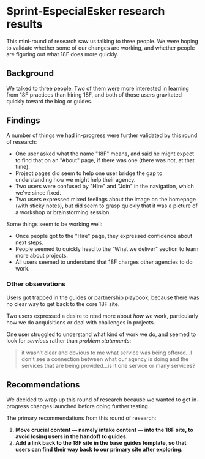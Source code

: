 # Sprint-EspecialEsker research results

This mini-round of research saw us talking to three people. We were hoping to validate whether some of our changes are working, and whether people are figuring out what 18F does more quickly.

## Background

We talked to three people. Two of them were more interested in learning from 18F practices than hiring 18F, and both of those users gravitated quickly toward the blog or guides.

## Findings

A number of things we had in-progress were further validated by this round of research:

- One user asked what the name "18F" means, and said he might expect to find that on an "About" page, if there was one (there was not, at that time).
- Project pages did seem to help one user bridge the gap to understanding how we might help their agency.
- Two users were confused by "Hire" and "Join" in the navigation, which we've since fixed.
- Two users expressed mixed feelings about the image on the homepage (with sticky notes), but did seem to grasp quickly that it was a picture of a workshop or brainstorming session.

Some things seem to be working well:

- Once people got to the "Hire" page, they expressed confidence about next steps.
- People seemed to quickly head to the "What we deliver" section to learn more about projects.
- All users seemed to understand that 18F charges other agencies to do work.

### Other observations

Users got trapped in the guides or partnership playbook, because there was no clear way to get back to the core 18F site.

Two users expressed a desire to read more about _how_ we work, particularly how we do acquisitions or deal with challenges in projects.

One user struggled to understand what kind of work we do, and seemed to look for _services_ rather than _problem statements_:

> it wasn’t clear and obvious to me what service was being offered...I don't see a connection between what our agency is doing and the services that are being provided...is it one service or many services?

## Recommendations

We decided to wrap up this round of research because we wanted to get in-progress changes launched before doing further testing.

The primary recommendations from this round of research:

1. **Move crucial content — namely intake content — into the 18F site, to avoid losing users in the handoff to guides.**
2. **Add a link back to the 18F site in the base guides template, so that users can find their way back to our primary site after exploring.**
